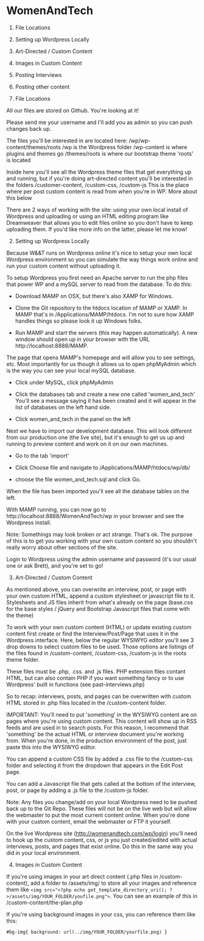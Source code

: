 WomenAndTech
============


1. File Locations

2. Setting up Wordpress Locally

3. Art-Directed / Custom Content

4. Images in Custom Content

5. Posting Interviews

6. Posting other content



1. File Locations

All our files are stored on Github. You're looking at it!

Please send me your username and I'll add you as admin so you can push changes back up.

The files you'll be interested in are located here: /wp/wp-content/themes/roots
/wp is the Wordpress folder
/wp-content is where plugins and themes go
/themes/roots is where our bootstrap theme 'roots' is located

Inside here you'll see all the Wordpress theme files that get everything up and running, but if you're doing art-directed content you'll be interested in the folders /customer-content, /custom-css, /custom-js
This is the place where per post custom content is read from when you're in WP. More about this below

There are 2 ways of working with the site: using your own local install of Wordpress and uploading or using an HTML editing program like Dreamweaver that allows you to edit files online so you don't have to keep uploading them. If you'd like more info on the latter, please let me know!

2. Setting up Wordpress Locally

Because W&&T runs on Wordpress online it's nice to setup your own local Wordpress environment
so you can simulate the way things work online and run your custom content without uploading it.

To setup Wordpress you first need an Apache server to run the php files that power WP and a mySQL server to read from the database. To do this:
- Download MAMP on OSX, but there's also XAMP for Windows.

- Clone the Git repository to the htdocs location of MAMP or XAMP. In MAMP that's in /Applications/MAMP/htdocs. I'm not to sure how XAMP handles things so please look it up Windows folks.

- Run MAMP and start the servers (this may happen automatically). A new window should open up in your browser with the URL http://localhost:8888/MAMP.

The page that opens MAMP's homepage and will allow you to see settings, etc. Most importantly for us though it allows us to open phpMyAdmin which is the way you can see your local mySQL database.

- Click under MySQL, click phpMyAdmin

- Click the databases tab and create a new one called 'women_and_tech' You'll see a message saying it has been created and it will appear in the list of databases on the left hand side.

- Click women_and_tech in the panel on the left

Next we have to import our development database. This will look different from our production one (the live site), but it's enough to get us up and running to preview content and work on it on our own machines.

- Go to the tab 'import'

- Click Choose file and navigate to /Applications/MAMP/htdocs/wp/db/

- choose the file women_and_tech.sql and click Go.

When the file has been imported you'll see all the database tables on the left. 

With MAMP running, you can now go to http://localhost:8888/WomenAndTech/wp in your browser and see the Wordpress install. 

Note: Somethings may look broken or act strange. That's ok. The purpose of this is to get you working with your own custom content so you shouldn't really worry about other sections of the site.

Login to Wordpress using the admin username and password (it's our usual one or ask Brett), and you're set to go!

3. Art-Directed / Custom Content

As mentioned above, you can overwrite an interview, post, or page with your own custom HTML, append a custom stylesheet or javascript file to it. Stylesheets and JS files inherit from what's already on the page (base.css for the base styles / jQuery and Bootstrap Javascript files that come with the theme)

To work with your own custom content (HTML) or update existing custom content first create or find the Interview/Post/Page that uses it in the Wordpress interface. Here, below the regular WYSIWYG editor you'll see 3 drop downs to select custom files to be used. Those options are listings of the files found in /custom-content, /custom-css, /custom-js in the roots theme folder.

These files must be .php, .css. and .js files. PHP extension files contant HTML, but can also contain PHP if you want something fancy or to use Wordpress' built in functions (see past-interviews.php)

So to recap: interviews, posts, and pages can be overwritten with custom HTML stored in .php files located in the /custom-content folder.

IMPORTANT: You'll need to put 'something' in the WYSIWYG content are on pages where you're using custom content. This content will show up in RSS feeds and are used in to search posts. For this reason, I recommend that 'something' be the actual HTML or interview document you're working from. When you're done, in the production environment of the post, just paste this into the WYSIWYG editor.

You can append a custom CSS file by added a .css file to the /custom-css folder and selecting it from the dropdown that appears in the Edit Post page. 

You can add a Javascript file that gets called at the bottom of the interview, post, or page by adding a .js file to the /custom-js folder.

Note: Any files you change/add on your local Wordpress need to be pushed back up to the Git Repo. These files will not be on the live web but will allow the webmaster to put the most current content online. When you're done with your custom content, email the webmaster or FTP it yourself.

On the live Wordpress site (http://womenandtech.com/wp/login) you'll need to hook up the custom content, css, or js you just created/edited with actual interviews, posts, and pages that exist online. Do this in the same way you did in your local environment.

4. Images in Custom Content

If you're using images in your art direct content (.php files in /custom-content), add a folder to /assets/img/ to store all your images and reference them like `<img src="<?php echo get_template_directory_uri(); ?>/assets/img/YOUR_FOLDER/youfile.png">`. You can see an example of this in /custom-content/the-plan.php

If you're using background images in your css, you can reference them like this:

`#bg-img{
	background: url(../img/YOUR_FOLDER/yourfile.png)
}`